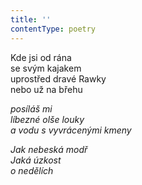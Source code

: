 ```yaml
---
title: ''
contentType: poetry
---
```


<section>

Kde jsi od rána  
se svým kajakem  
uprostřed dravé Rawky  
nebo už na břehu

_posíláš mi  
líbezné olše louky  
a vodu s vyvrácenými kmeny_

</section>

<section>

_Jak nebeská modř  
Jaká úzkost  
o nedělích_

</section>
